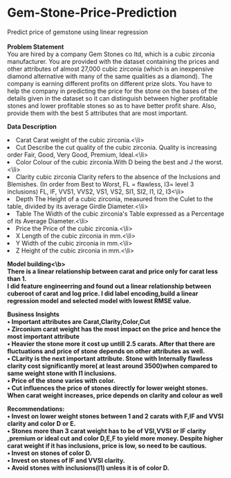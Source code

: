 # Gem-Stone-Price-Prediction
Predict price of gemstone using linear regression<br><br>
<b>Problem Statement</b><br>
You are hired by a company Gem Stones co ltd, which is a cubic zirconia manufacturer. You are provided with the dataset containing the prices and other attributes of almost 27,000 cubic zirconia (which is an inexpensive diamond alternative with many of the same qualities as a diamond). The company is earning different profits on different prize slots. You have to help the company in predicting the price for the stone on the bases of the details given in the dataset so it can distinguish between higher profitable stones and lower profitable stones so as to have better profit share. Also, provide them with the best 5 attributes that are most important.

<b>Data Description</b><br>

<li>Carat	 Carat weight of the cubic zirconia.<\li>
<li>Cut	 Describe the cut quality of the cubic zirconia. Quality is increasing order Fair, Good, Very Good, Premium, Ideal.<\li>
<li>Color 	 Colour of the cubic zirconia.With D being the best and J the worst.<\li>
<li>Clarity	 cubic zirconia Clarity refers to the absence of the Inclusions and Blemishes. (In order from Best to Worst, FL = flawless, I3= level 3 inclusions) FL, IF, VVS1, VVS2, VS1, VS2, SI1, SI2, I1, I2, I3<\li>
<li>Depth	 The Height of a cubic zirconia, measured from the Culet to the table, divided by its average Girdle Diameter.<\li>
<li>Table	 The Width of the cubic zirconia's Table expressed as a Percentage of its Average Diameter.<\li>
<li>Price	 the Price of the cubic zirconia.<\li>
<li>X	 Length of the cubic zirconia in mm.<\li>
<li>Y	 Width of the cubic zirconia in mm.<\li>
<li>Z	 Height of the cubic zirconia in mm.<\li>

<b>Model building<\b><br>
There is a linear relationship between carat and price only for carat less than 1.<br>
I did feature engineerring and found out a linear relationship between cuberoot of carat and log price. I did label encoding,build a linear regression model and selected model with lowest RMSE value.

<b>Business Insights</b><br>
•	Important attributes are 	Carat,Clarity,Color,Cut<br> 
•	Zirconium carat weight has the most impact on the price  and hence the most important attribute<br>
•	Heavier the stone more it cost up untill 2.5 carats. After that there are fluctuations and price of stone depends on other attributes as well.<br>
•	CLarity is the next important attribute. Stone with Internally flawless clarity  cost significantly more( at least around 3500)when compared to same weight stone with I1 inclusions. <br>
•	Price of the stone varies with color.<br>
•	Cut influences the price of stones directly for lower weight stones. When carat weight increases, price depends on clarity and colour as well

<b>Recommendations:</b><br>
•	Invest on lower weight stones  between 1 and 2 carats with F,IF and VVSI clarity and color D or E.<br>
•	Stones more than 3 carat weight has to be of VSI,VVSI or IF clarity ,premium or ideal cut and color D,E,F to yield more money. Despite higher carat weight if it has inclusions, price is low, so need to be cautious.<br>
•	Invest on stones of color D.<br>
•	Invest on stones of IF and VVSI clarity.<br>
•	Avoid stones with inclusions(I1) unless it is of color D.<br>

